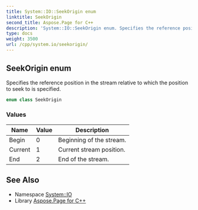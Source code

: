 ```yaml
---
title: System::IO::SeekOrigin enum
linktitle: SeekOrigin
second_title: Aspose.Page for C++
description: 'System::IO::SeekOrigin enum. Specifies the reference position in the stream relative to which the position to seek to is specified in C++.'
type: docs
weight: 3500
url: /cpp/system.io/seekorigin/
---
```

## SeekOrigin enum


Specifies the reference position in the stream relative to which the position to seek to is specified.

```cpp
enum class SeekOrigin
```

### Values

| Name | Value | Description |
| --- | --- | --- |
| Begin | 0 | Beginning of the stream. |
| Current | 1 | Current stream position. |
| End | 2 | End of the stream. |

## See Also

* Namespace [System::IO](../)
* Library [Aspose.Page for C++](../../)
